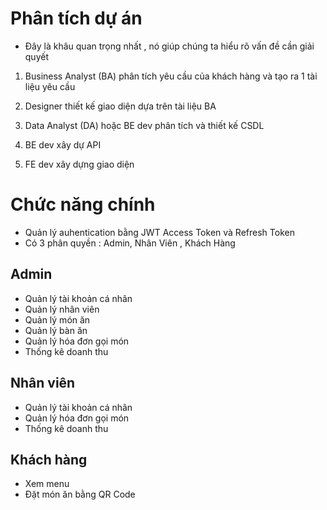 # Phân tích dự án

- Đây là khâu quan trọng nhất , nó giúp chúng ta hiểu rõ vấn đề cần giải quyết

1. Business Analyst (BA) phân tích yêu cầu của khách hàng và tạo ra 1 tài liệu yêu cầu

2. Designer thiết kế giao diện dựa trên tài liệu BA

3. Data Analyst (DA) hoặc BE dev phân tích và thiết kế CSDL

4. BE dev xây dự API

5. FE dev xây dựng giao diện

# Chức năng chính

- Quản lý auhentication bằng JWT Access Token và Refresh Token
- Có 3 phân quyền : Admin, Nhân Viên , Khách Hàng

## Admin

- Quản lý tài khoản cá nhân
- Quản lý nhân viên
- Quản lý món ăn
- Quản lý bàn ăn
- Quản lý hóa đơn gọi món
- Thống kê doanh thu

## Nhân viên

- Quản lý tài khoản cá nhân
- Quản lý hóa đơn gọi món
- Thống kê doanh thu

## Khách hàng

- Xem menu
- Đặt món ăn bằng QR Code
